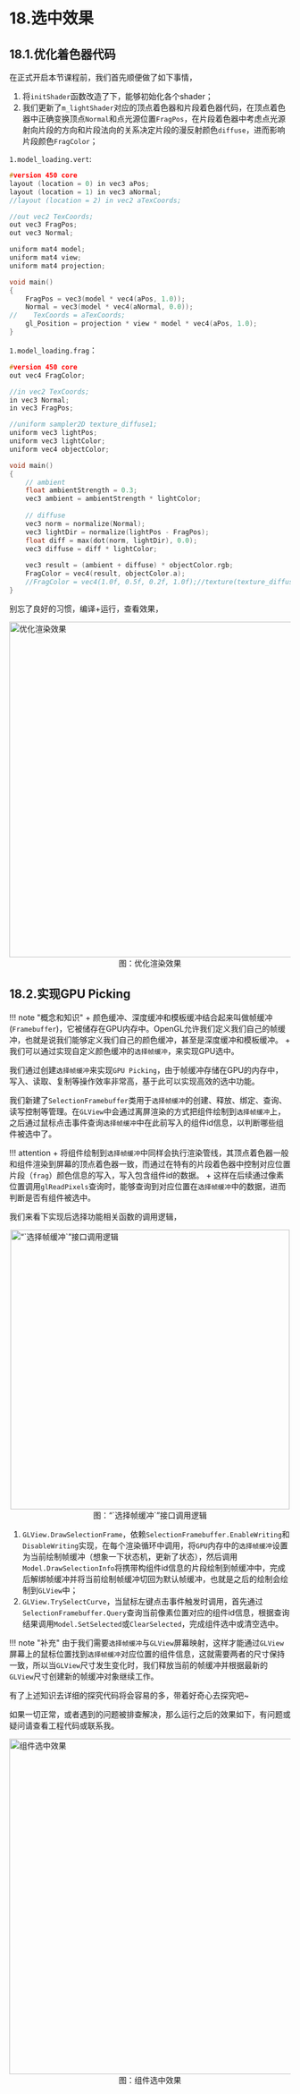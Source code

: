 # 18.选中效果
## 18.1.优化着色器代码
在正式开启本节课程前，我们首先顺便做了如下事情，

1. 将`initShader`函数改造了下，能够初始化各个shader；
2. 我们更新了`m_lightShader`对应的顶点着色器和片段着色器代码，在顶点着色器中正确变换顶点`Normal`和点光源位置`FragPos`，在片段着色器中考虑点光源射向片段的方向和片段法向的关系决定片段的漫反射颜色`diffuse`，进而影响片段颜色`FragColor`；

`1.model_loading.vert`:
```c
#version 450 core
layout (location = 0) in vec3 aPos;
layout (location = 1) in vec3 aNormal;
//layout (location = 2) in vec2 aTexCoords;

//out vec2 TexCoords;
out vec3 FragPos;
out vec3 Normal;

uniform mat4 model;
uniform mat4 view;
uniform mat4 projection;

void main()
{
    FragPos = vec3(model * vec4(aPos, 1.0));
    Normal = vec3(model * vec4(aNormal, 0.0));
//    TexCoords = aTexCoords;    
    gl_Position = projection * view * model * vec4(aPos, 1.0);
}
```

`1.model_loading.frag`：
```c
#version 450 core
out vec4 FragColor;

//in vec2 TexCoords;
in vec3 Normal;  
in vec3 FragPos;  

//uniform sampler2D texture_diffuse1;
uniform vec3 lightPos; 
uniform vec3 lightColor;
uniform vec4 objectColor;

void main()
{
    // ambient
    float ambientStrength = 0.3;
    vec3 ambient = ambientStrength * lightColor;
    
    // diffuse 
    vec3 norm = normalize(Normal);
    vec3 lightDir = normalize(lightPos - FragPos);
    float diff = max(dot(norm, lightDir), 0.0);
    vec3 diffuse = diff * lightColor;
            
    vec3 result = (ambient + diffuse) * objectColor.rgb;
    FragColor = vec4(result, objectColor.a);
    //FragColor = vec4(1.0f, 0.5f, 0.2f, 1.0f);//texture(texture_diffuse1, TexCoords);
}
```

别忘了良好的习惯，编译+运行，查看效果，

<img src="../img/cad/image-69.png" alt="优化渲染效果" width="600" align="middle" style="display: block; margin-left: auto; margin-right: auto;"/>
<figcaption style="text-align: center;">图：优化渲染效果</figcaption>

## 18.2.实现GPU Picking

!!! note "概念和知识"
    + 颜色缓冲、深度缓冲和模板缓冲结合起来叫做帧缓冲(`Framebuffer`)，它被储存在GPU内存中。OpenGL允许我们定义我们自己的帧缓冲，也就是说我们能够定义我们自己的颜色缓冲，甚至是深度缓冲和模板缓冲。
    + 我们可以通过实现自定义颜色缓冲的`选择帧缓冲`，来实现GPU选中。

我们通过创建`选择帧缓冲`来实现`GPU Picking`，由于帧缓冲存储在GPU的内存中，写入、读取、复制等操作效率非常高，基于此可以实现高效的选中功能。

我们新建了`SelectionFramebuffer`类用于`选择帧缓冲`的创建、释放、绑定、查询、读写控制等管理。在`GLView`中会通过离屏渲染的方式把组件绘制到`选择帧缓冲`上，之后通过鼠标点击事件查询`选择帧缓冲`中在此前写入的组件id信息，以判断哪些组件被选中了。

!!! attention
    + 将组件绘制到`选择帧缓冲`中同样会执行渲染管线，其顶点着色器一般和组件渲染到屏幕的顶点着色器一致，而通过在特有的片段着色器中控制对应位置片段（`frag`）颜色信息的写入，写入包含组件id的数据。
    + 这样在后续通过像素位置调用`glReadPixels`查询时，能够查询到对应位置在`选择帧缓冲`中的数据，进而判断是否有组件被选中。

我们来看下实现后选择功能相关函数的调用逻辑，

<img src="../img/cad/image-70.png" alt="“`选择帧缓冲`”接口调用逻辑" width="500" align="middle" style="display: block; margin-left: auto; margin-right: auto;"/>
<figcaption style="text-align: center;">图：“`选择帧缓冲`”接口调用逻辑</figcaption>

1. `GLView.DrawSelectionFrame`，依赖`SelectionFramebuffer.EnableWriting`和`DisableWriting`实现，在每个渲染循环中调用，将`GPU`内存中的`选择帧缓冲`设置为当前绘制帧缓冲（想象一下状态机，更新了状态），然后调用`Model.DrawSelectionInfo`将携带构组件id信息的片段绘制到帧缓冲中，完成后解绑帧缓冲并将当前绘制帧缓冲切回为默认帧缓冲，也就是之后的绘制会绘制到`GLView`中；
2. `GLView.TrySelectCurve`，当鼠标左键点击事件触发时调用，首先通过`SelectionFramebuffer.Query`查询当前像素位置对应的组件id信息，根据查询结果调用`Model.SetSelected`或`ClearSelected`，完成组件选中或清空选中。

!!! note "补充"
    由于我们需要`选择帧缓冲`与`GLView`屏幕映射，这样才能通过`GLView`屏幕上的鼠标位置找到`选择帧缓冲`对应位置的组件信息，这就需要两者的尺寸保持一致，所以当`GLView`尺寸发生变化时，我们释放当前的帧缓冲并根据最新的`GLView`尺寸创建新的帧缓冲对象继续工作。

有了上述知识去详细的探究代码将会容易的多，带着好奇心去探究吧~

如果一切正常，或者遇到的问题被排查解决，那么运行之后的效果如下，有问题或疑问请查看工程代码或联系我。

<img src="../img/cad/image-71.png" alt="组件选中效果" width="600" align="middle" style="display: block; margin-left: auto; margin-right: auto;"/>
<figcaption style="text-align: center;">图：组件选中效果</figcaption>
